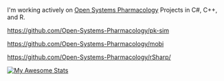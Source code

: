 
I'm working actively on [Open Systems Pharmacology]([url](https://www.open-systems-pharmacology.org/)) Projects in C#, C++, and R.

https://github.com/Open-Systems-Pharmacology/pk-sim

https://github.com/Open-Systems-Pharmacology/mobi

https://github.com/Open-Systems-Pharmacology/rSharp/

[![My Awesome Stats](https://awesome-github-stats.azurewebsites.net/user-stats/rwmcintosh)](https://git.io/awesome-stats-card)
